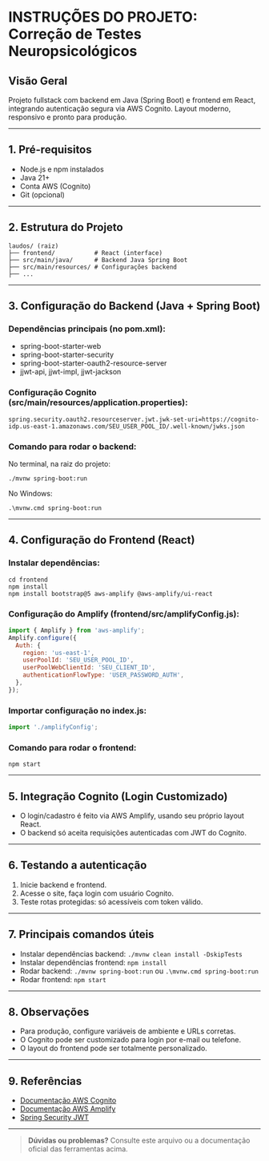 # INSTRUÇÕES DO PROJETO: Correção de Testes Neuropsicológicos

## Visão Geral
Projeto fullstack com backend em Java (Spring Boot) e frontend em React, integrando autenticação segura via AWS Cognito. Layout moderno, responsivo e pronto para produção.

---

## 1. Pré-requisitos
- Node.js e npm instalados
- Java 21+
- Conta AWS (Cognito)
- Git (opcional)

---

## 2. Estrutura do Projeto
```
laudos/ (raiz)
├── frontend/           # React (interface)
├── src/main/java/      # Backend Java Spring Boot
├── src/main/resources/ # Configurações backend
├── ...
```

---

## 3. Configuração do Backend (Java + Spring Boot)

### Dependências principais (no pom.xml):
- spring-boot-starter-web
- spring-boot-starter-security
- spring-boot-starter-oauth2-resource-server
- jjwt-api, jjwt-impl, jjwt-jackson

### Configuração Cognito (src/main/resources/application.properties):
```
spring.security.oauth2.resourceserver.jwt.jwk-set-uri=https://cognito-idp.us-east-1.amazonaws.com/SEU_USER_POOL_ID/.well-known/jwks.json
```

### Comando para rodar o backend:
No terminal, na raiz do projeto:
```
./mvnw spring-boot:run
```
No Windows:
```
.\mvnw.cmd spring-boot:run
```

---

## 4. Configuração do Frontend (React)

### Instalar dependências:
```
cd frontend
npm install
npm install bootstrap@5 aws-amplify @aws-amplify/ui-react
```

### Configuração do Amplify (frontend/src/amplifyConfig.js):
```js
import { Amplify } from 'aws-amplify';
Amplify.configure({
  Auth: {
    region: 'us-east-1',
    userPoolId: 'SEU_USER_POOL_ID',
    userPoolWebClientId: 'SEU_CLIENT_ID',
    authenticationFlowType: 'USER_PASSWORD_AUTH',
  },
});
```

### Importar configuração no index.js:
```js
import './amplifyConfig';
```

### Comando para rodar o frontend:
```
npm start
```

---

## 5. Integração Cognito (Login Customizado)
- O login/cadastro é feito via AWS Amplify, usando seu próprio layout React.
- O backend só aceita requisições autenticadas com JWT do Cognito.

---

## 6. Testando a autenticação
1. Inicie backend e frontend.
2. Acesse o site, faça login com usuário Cognito.
3. Teste rotas protegidas: só acessíveis com token válido.

---

## 7. Principais comandos úteis
- Instalar dependências backend: `./mvnw clean install -DskipTests`
- Instalar dependências frontend: `npm install`
- Rodar backend: `./mvnw spring-boot:run` ou `.\mvnw.cmd spring-boot:run`
- Rodar frontend: `npm start`

---

## 8. Observações
- Para produção, configure variáveis de ambiente e URLs corretas.
- O Cognito pode ser customizado para login por e-mail ou telefone.
- O layout do frontend pode ser totalmente personalizado.

---

## 9. Referências
- [Documentação AWS Cognito](https://docs.aws.amazon.com/cognito/latest/developerguide/cognito-user-identity-pools.html)
- [Documentação AWS Amplify](https://docs.amplify.aws/lib/auth/getting-started/q/platform/js/)
- [Spring Security JWT](https://docs.spring.io/spring-security/reference/servlet/oauth2/resource-server/jwt.html)

---

> **Dúvidas ou problemas?**
> Consulte este arquivo ou a documentação oficial das ferramentas acima.
